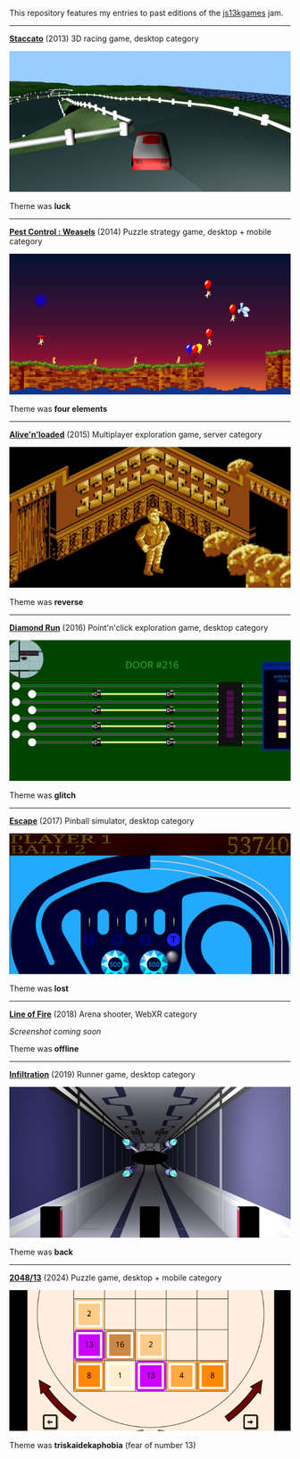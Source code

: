 This repository features my entries to past editions of the [js13kgames](https://js13kgames.com) jam.

---

**[Staccato](/2013%20-%20staccato)** (2013) 3D racing game, desktop category

![Staccato ingame](/2013%20-%20staccato/wiki_images/screenshot_700px.png) 

Theme was **luck**

---

**[Pest Control : Weasels](/2014%20-%20weasels)** (2014) Puzzle strategy game, desktop + mobile category

![Weasels ingame](/2014%20-%20weasels/wiki_images/screenshot_700px.png) 

Theme was **four elements**

---

**[Alive'n'loaded](/2015%20-%20alive'n'loaded)** (2015) Multiplayer exploration game, server category

![ANL ingame](/2015%20-%20alive'n'loaded/wiki_images/screenshot_700px.png) 

Theme was **reverse**

---

**[Diamond Run](/2016%20-%20diamond%20run)** (2016) Point'n'click exploration game, desktop category

![Diamond Run ingame](/2016%20-%20diamond%20run/wiki_images/screenshot_700px.png) 

Theme was **glitch**

---

**[Escape](/2017%20-%20escape)** (2017) Pinball simulator, desktop category

![Escape ingame](/2017%20-%20escape/wiki_images/screenshot_700px.png) 

Theme was **lost**

---

**[Line of Fire](/2018%20-%20line%20of%20fire)** (2018) Arena shooter, WebXR category

*Screenshot coming soon*

Theme was **offline**

---

**[Infiltration](/2019%20-%20infiltration)** (2019) Runner game, desktop category

![Infiltration ingame](/2019%20-%20infiltration/wiki_images/screenshot_700px.png) 

Theme was **back**

---

**[2048/13](/2024%20-%202048%20over%2013)** (2024) Puzzle game, desktop + mobile category

![2048/13 ingame](/2024%20-%202048%20over%2013/wiki_images/screenshot_700px.png) 

Theme was **triskaidekaphobia** (fear of number 13)



